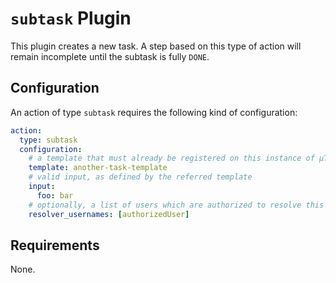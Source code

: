 # `subtask` Plugin

This plugin creates a new task. A step based on this type of action will remain incomplete until the subtask is fully `DONE`.

## Configuration

An action of type `subtask` requires the following kind of configuration:

```yaml
action:
  type: subtask
  configuration:
    # a template that must already be registered on this instance of µTask
    template: another-task-template 
    # valid input, as defined by the referred template
    input: 
      foo: bar
    # optionally, a list of users which are authorized to resolve this specific task
    resolver_usernames: [authorizedUser]  
```

## Requirements

None.
